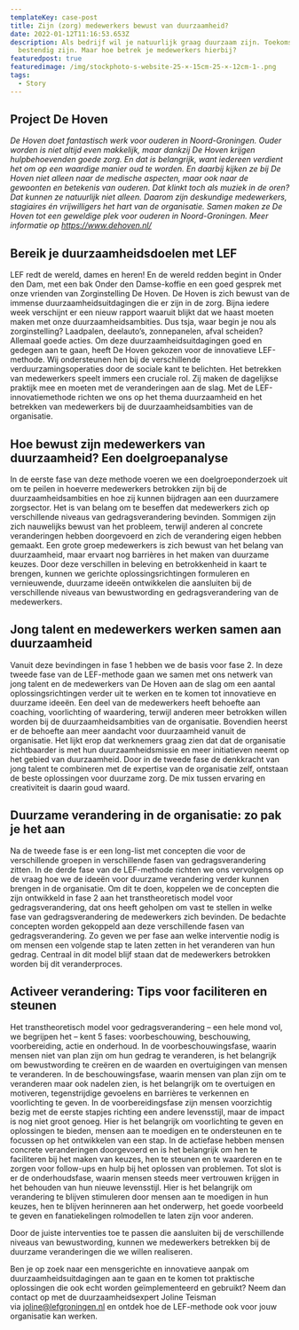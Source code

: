 ```yaml
---
templateKey: case-post
title: Zijn (zorg) medewerkers bewust van duurzaamheid?
date: 2022-01-12T11:16:53.653Z
description: Als bedrijf wil je natuurlijk graag duurzaam zijn. Toekomst
  bestendig zijn. Maar hoe betrek je medewerkers hierbij?
featuredpost: true
featuredimage: /img/stockphoto-s-website-25-×-15cm-25-×-12cm-1-.png
tags:
  - Story
---
```

## **Project De Hoven** 

*De Hoven doet fantastisch werk voor ouderen in Noord-Groningen. Ouder worden is niet altijd even makkelijk, maar dankzij De Hoven krijgen hulpbehoevenden goede zorg. En dat is belangrijk, want iedereen verdient het om op een waardige manier oud te worden. En daarbij kijken ze bij De Hoven niet alleen naar de medische aspecten, maar ook naar de gewoonten en betekenis van ouderen. Dat klinkt toch als muziek in de oren? Dat kunnen ze natuurlijk niet alleen. Daarom zijn deskundige medewerkers, stagiaires én vrijwilligers het hart van de organisatie. Samen maken ze De Hoven tot een geweldige plek voor ouderen in Noord-Groningen. Meer informatie op <https://www.dehoven.nl/>* 

## **B﻿ereik je duurzaamheidsdoelen met LEF**

LEF redt de wereld, dames en heren! En de wereld redden begint in Onder den Dam, met een bak Onder den Damse-koffie en een goed gesprek met onze vrienden van Zorginstelling De Hoven. De Hoven is zich bewust van de immense duurzaamheidsuitdagingen die er zijn in de zorg. Bijna iedere week verschijnt er een nieuw rapport waaruit blijkt dat we haast moeten maken met onze duurzaamheidsambities. Dus tsja, waar begin je nou als zorginstelling? Laadpalen, deelauto’s, zonnepanelen, afval scheiden? Allemaal goede acties. Om deze duurzaamheidsuitdagingen goed en gedegen aan te gaan, heeft De Hoven gekozen voor de innovatieve LEF-methode. Wij ondersteunen hen bij de verschillende verduurzamingsoperaties door de sociale kant te belichten. Het betrekken van medewerkers speelt immers een cruciale rol. Zij maken de dagelijkse praktijk mee en moeten met de veranderingen aan de slag. Met de LEF-innovatiemethode richten we ons op het thema duurzaamheid en het betrekken van medewerkers bij de duurzaamheidsambities van de organisatie.

## **Hoe bewust zijn medewerkers van duurzaamheid? Een doelgroepanalyse**

In de eerste fase van deze methode voeren we een doelgroeponderzoek uit om te peilen in hoeverre medewerkers betrokken zijn bij de duurzaamheidsambities en hoe zij kunnen bijdragen aan een duurzamere zorgsector. Het is van belang om te beseffen dat medewerkers zich op verschillende niveaus van gedragsverandering bevinden. Sommigen zijn zich nauwelijks bewust van het probleem, terwijl anderen al concrete veranderingen hebben doorgevoerd en zich de verandering eigen hebben gemaakt. Een grote groep medewerkers is zich bewust van het belang van duurzaamheid, maar ervaart nog barrières in het maken van duurzame keuzes. Door deze verschillen in beleving en betrokkenheid in kaart te brengen, kunnen we gerichte oplossingsrichtingen formuleren en vernieuwende, duurzame ideeën ontwikkelen die aansluiten bij de verschillende niveaus van bewustwording en gedragsverandering van de medewerkers.

## **Jong talent en medewerkers werken samen aan duurzaamheid**

Vanuit deze bevindingen in fase 1 hebben we de basis voor fase 2. In deze tweede fase van de LEF-methode gaan we samen met ons netwerk van jong talent en de medewerkers van De Hoven aan de slag om een aantal oplossingsrichtingen verder uit te werken en te komen tot innovatieve en duurzame ideeën. Een deel van de medewerkers heeft behoefte aan coaching, voorlichting of waardering, terwijl anderen meer betrokken willen worden bij de duurzaamheidsambities van de organisatie. Bovendien heerst er de behoefte aan meer aandacht voor duurzaamheid vanuit de organisatie. Het lijkt erop dat werknemers graag zien dat dat de organisatie zichtbaarder is met hun duurzaamheidsmissie en meer initiatieven neemt op het gebied van duurzaamheid. Door in de tweede fase de denkkracht van jong talent te combineren met de expertise van de organisatie zelf, ontstaan de beste oplossingen voor duurzame zorg. De mix tussen ervaring en creativiteit is daarin goud waard.

## **Duurzame verandering in de organisatie: zo pak je het aan**

Na de tweede fase is er een long-list met concepten die voor de verschillende groepen in verschillende fasen van gedragsverandering zitten. In de derde fase van de LEF-methode richten we ons vervolgens op de vraag hoe we de ideeën voor duurzame verandering verder kunnen brengen in de organisatie. Om dit te doen, koppelen we de concepten die zijn ontwikkeld in fase 2 aan het transtheoretisch model voor gedragsverandering, dat ons heeft geholpen om vast te stellen in welke fase van gedragsverandering de medewerkers zich bevinden. De bedachte concepten worden gekoppeld aan deze verschillende fasen van gedragsverandering. Zo geven we per fase aan welke interventie nodig is om mensen een volgende stap te laten zetten in het veranderen van hun gedrag. Centraal in dit model blijf staan dat de medewerkers betrokken worden bij dit veranderproces. 

## **Activeer verandering: Tips voor faciliteren en steunen**

Het transtheoretisch model voor gedragsverandering – een hele mond vol, we begrijpen het – kent 5 fases: voorbeschouwing, beschouwing, voorbereiding, actie en onderhoud. In de voorbeschouwingsfase, waarin mensen niet van plan zijn om hun gedrag te veranderen, is het belangrijk om bewustwording te creëren en de waarden en overtuigingen van mensen te veranderen. In de beschouwingsfase, waarin mensen van plan zijn om te veranderen maar ook nadelen zien, is het belangrijk om te overtuigen en motiveren, tegenstrijdige gevoelens en barrières te verkennen en voorlichting te geven. In de voorbereidingsfase zijn mensen voorzichtig bezig met de eerste stapjes richting een andere levensstijl, maar de impact is nog niet groot genoeg. Hier is het belangrijk om voorlichting te geven en oplossingen te bieden, mensen aan te moedigen en te ondersteunen en te focussen op het ontwikkelen van een stap. In de actiefase hebben mensen concrete veranderingen doorgevoerd en is het belangrijk om hen te faciliteren bij het maken van keuzes, hen te steunen en te waarderen en te zorgen voor follow-ups en hulp bij het oplossen van problemen. Tot slot is er de onderhoudsfase, waarin mensen steeds meer vertrouwen krijgen in het behouden van hun nieuwe levensstijl. Hier is het belangrijk om verandering te blijven stimuleren door mensen aan te moedigen in hun keuzes, hen te blijven herinneren aan het onderwerp, het goede voorbeeld te geven en fanatiekelingen rolmodellen te laten zijn voor anderen. 

Door de juiste interventies toe te passen die aansluiten bij de verschillende niveaus van bewustwording, kunnen we medewerkers betrekken bij de duurzame veranderingen die we willen realiseren.

Ben je op zoek naar een mensgerichte en innovatieve aanpak om duurzaamheidsuitdagingen aan te gaan en te komen tot praktische oplossingen die ook echt worden geïmplementeerd en gebruikt? Neem dan contact op met de duurzaamheidsexpert Joline Teisman via [joline@lefgroningen.nl](mailto:joline@lefgroningen.nl) en ontdek hoe de LEF-methode ook voor jouw organisatie kan werken.